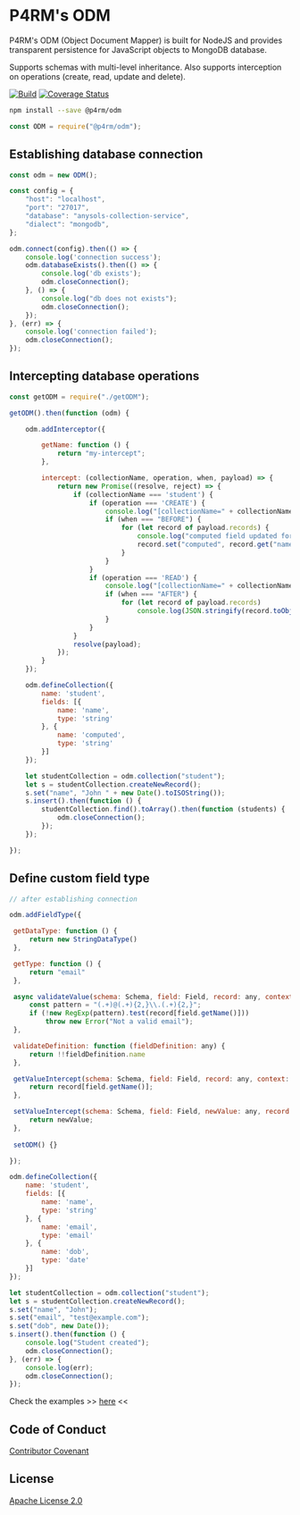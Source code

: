 # P4RM's ODM
P4RM's ODM (Object Document Mapper) is built for NodeJS and provides transparent persistence for JavaScript objects to MongoDB database.
 
 Supports schemas with multi-level inheritance. Also supports interception on operations (create, read, update and delete). 

[![Build](https://github.com/p4rm/odm/workflows/Node%20Build%20CI/badge.svg)](https://github.com/p4rm/odm/actions?workflow=Node+CI)
[![Coverage Status](https://coveralls.io/repos/github/p4rm/odm/badge.svg?branch=master)](https://coveralls.io/github/p4rm/odm?branch=master)

```bash
npm install --save @p4rm/odm
```

```js
const ODM = require("@p4rm/odm");
```

## Establishing database connection
```js
const odm = new ODM();

const config = {
    "host": "localhost",
    "port": "27017",
    "database": "anysols-collection-service",
    "dialect": "mongodb",
};

odm.connect(config).then(() => {
    console.log('connection success');
    odm.databaseExists().then(() => {
        console.log('db exists');
        odm.closeConnection();
    }, () => {
        console.log("db does not exists");
        odm.closeConnection();
    });
}, (err) => {
    console.log('connection failed');
    odm.closeConnection();
});
```

## Intercepting database operations
```js
const getODM = require("./getODM");

getODM().then(function (odm) {

    odm.addInterceptor({

        getName: function () {
            return "my-intercept";
        },

        intercept: (collectionName, operation, when, payload) => {
            return new Promise((resolve, reject) => {
                if (collectionName === 'student') {
                    if (operation === 'CREATE') {
                        console.log("[collectionName=" + collectionName + ", operation=" + operation + ", when=" + when + "]");
                        if (when === "BEFORE") {
                            for (let record of payload.records) {
                                console.log("computed field updated for :: " + record.get('name'));
                                record.set("computed", record.get("name") + " +++ computed");
                            }
                        }
                    }
                    if (operation === 'READ') {
                        console.log("[collectionName=" + collectionName + ", operation=" + operation + ", when=" + when + "]");
                        if (when === "AFTER") {
                            for (let record of payload.records)
                                console.log(JSON.stringify(record.toObject(), null, 4));
                        }
                    }
                }
                resolve(payload);
            });
        }
    });

    odm.defineCollection({
        name: 'student',
        fields: [{
            name: 'name',
            type: 'string'
        }, {
            name: 'computed',
            type: 'string'
        }]
    });

    let studentCollection = odm.collection("student");
    let s = studentCollection.createNewRecord();
    s.set("name", "John " + new Date().toISOString());
    s.insert().then(function () {
        studentCollection.find().toArray().then(function (students) {
            odm.closeConnection();
        });
    });

});

```

## Define custom field type
```js
// after establishing connection

odm.addFieldType({

 getDataType: function () {
     return new StringDataType()
 },

 getType: function () {
     return "email"
 },

 async validateValue(schema: Schema, field: Field, record: any, context: any) {
     const pattern = "(.+)@(.+){2,}\\.(.+){2,}";
     if (!new RegExp(pattern).test(record[field.getName()]))
         throw new Error("Not a valid email");
 },

 validateDefinition: function (fieldDefinition: any) {
     return !!fieldDefinition.name
 },

 getValueIntercept(schema: Schema, field: Field, record: any, context: any): any {
     return record[field.getName()];
 },

 setValueIntercept(schema: Schema, field: Field, newValue: any, record: any, context: any): any {
     return newValue;
 },
 
 setODM() {}

});

odm.defineCollection({
    name: 'student',
    fields: [{
        name: 'name',
        type: 'string'
    }, {
        name: 'email',
        type: 'email'
    }, {
        name: 'dob',
        type: 'date'
    }]
});

let studentCollection = odm.collection("student");
let s = studentCollection.createNewRecord();
s.set("name", "John");
s.set("email", "test@example.com");
s.set("dob", new Date());
s.insert().then(function () {
    console.log("Student created");
    odm.closeConnection();
}, (err) => {
    console.log(err);
    odm.closeConnection();
});
```

Check the examples >> [here](./examples) <<

## Code of Conduct
[Contributor Covenant](/CODE_OF_CONDUCT.md)

## License
[Apache License 2.0](/LICENSE)
